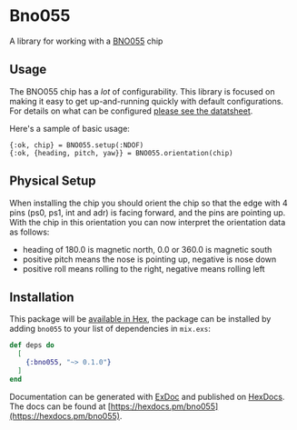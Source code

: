# Bno055

A library for working with a [BNO055](https://www.bosch-sensortec.com/bst/products/all_products/bno055) chip

## Usage

The BNO055 chip has a *lot* of configurability.
This library is focused on making it easy to get up-and-running quickly with default configurations.
For details on what can be configured [please see the datatsheet](https://cdn-shop.adafruit.com/datasheets/BST_BNO055_DS000_12.pdf).

Here's a sample of basic usage:

```
{:ok, chip} = BNO055.setup(:NDOF)
{:ok, {heading, pitch, yaw}} = BNO055.orientation(chip)
```

## Physical Setup

When installing the chip you should orient the chip so that the edge with 4 pins (ps0, ps1, int and adr) is facing forward, and the pins are pointing up.
With the chip in this orientation you can now interpret the orientation data as follows:
* heading of 180.0 is magnetic north, 0.0 or 360.0 is magnetic south
* positive pitch means the nose is pointing up, negative is nose down
* positive roll means rolling to the right, negative means rolling left

## Installation

This package will be [available in Hex](https://hex.pm/docs/publish), the package can be installed
by adding `bno055` to your list of dependencies in `mix.exs`:

```elixir
def deps do
  [
    {:bno055, "~> 0.1.0"}
  ]
end
```

Documentation can be generated with [ExDoc](https://github.com/elixir-lang/ex_doc)
and published on [HexDocs](https://hexdocs.pm). The docs can be found at [https://hexdocs.pm/bno055](https://hexdocs.pm/bno055).

